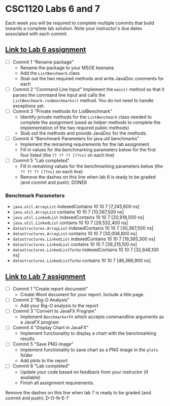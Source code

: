 # CSC1120 Labs 6 and 7

Each week you will be required to complete multiple commits that
build towards a complete lab solution. Note your instructor's due dates
associated with each commit.

## [Link to Lab 6 assignment](https://csse.msoe.us/csc1120/lab6)

* [ ] Commit 1 "Rename package"
    - Rename the package to your MSOE keenana
    - Add the `ListBenchmark` class
    - Stub out the two required methods and write JavaDoc comments for each
* [ ] Commit 2 "Command Line Input"
  Implement the `main()` method so that it parses the command line input and calls
  the `ListBenchmark.runBenchmarks()` method. You do not need to handle exceptions yet.
* [ ] Commit 3 "Private methods for ListBenchmark"
    - Identify private methods for the `ListBenchmark` class needed to complete the assignment
      (used as helper methods to complete the implementation of the two required public methods)
    - Stub out the methods and provide JavaDoc for the methods.
* [ ] Commit 4 "Benchmark Parameters for java.util benchmarks"
    - Implement the remaining requirements for the lab assignment.
    - Fill in values for the benchmarking parameters below for the first four listed (the `?? ?? ?? [??ns]` on each line)
* [ ] Commit 5 "Lab completed"
    - Fill in remaining values for the benchmarking parameters below (the `?? ?? ?? [??ns]` on each line)
    - Remove the dashes on this line when lab 6 is ready to be graded (and commit and push): DONE6

### Benchmark Parameters

 * `java.util.ArrayList` indexedContains 10 10 7 [7,245,600 ns]
 * `java.util.ArrayList` contains 10 10 7 [10,567,500 ns]
 * `java.util.LinkedList` indexedContains 10 10 7 [20,918,500 ns]
 * `java.util.LinkedList` contains 10 10 7 [29,532,400 ns]
 * `datastructures.ArrayList` indexedContains 10 10 7 [30,367,500 ns]
 * `datastructures.ArrayList` contains 10 10 7 [30,008,800 ns]
 * `datastructures.LinkedList` indexedContains 10 10 7 [19,365,300 ns]
 * `datastructures.LinkedList` contains 10 10 7 [39,215,100 ns]
 * `datastructures.LinkedListTurbo` indexedContains 10 10 7 [32,646,100 ns]
 * `datastructures.LinkedListTurbo` contains 10 10 7 [46,366,900 ns]

## [Link to Lab 7 assignment](https://csse.msoe.us/csc1120/lab7)

* [ ] Commit 1 "Create report document"
    - Create Word document for your report. Include a title page.
* [ ] Commit 2 "Big-O Analysis"
    - Add your Big-O analysis to the report
* [ ] Commit 3 "Convert to JavaFX Program"
    - Implement `BenchmarkerFX` which accepts commandline arguments as a JavaFX program
* [ ] Commit 4 "Display Chart in JavaFX"
    - Implement functionality to display a chart with the benchmarking results
* [ ] Commit 5 "Save PNG image"
    - Implement functionality to save chart as a PNG image in the `plots` folder
    - Add plots to the report
* [ ] Commit 6 "Lab completed"
    - Update your code based on feedback from your instructor (if available)
    - Finish all assignment requirements.

Remove the dashes on this line when lab 7 is ready to be graded (and commit and push): D-O-N-E-7


